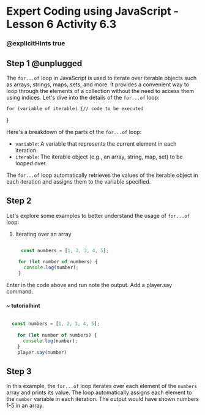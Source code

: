 # Expert Coding using JavaScript - Lesson 6 Activity 6.3

### @explicitHints true

  

## Step 1 @unplugged

  

The `for...of` loop in JavaScript is used to iterate over iterable objects such as arrays, strings, maps, sets, and more. It provides a convenient way to loop through the elements of a collection without the need to access them using indices. Let's dive into the details of the `for...of` loop:

    for (variable of iterable) {// code to be executed
}

Here's a breakdown of the parts of the `for...of` loop:

-   `variable`: A variable that represents the current element in each iteration.
-   `iterable`: The iterable object (e.g., an array, string, map, set) to be looped over.

The `for...of` loop automatically retrieves the values of the iterable object in each iteration and assigns them to the variable specified.


## Step 2


Let's explore some examples to better understand the usage of `for...of` loop:

1. Iterating over an array 

   ```javascript

     const numbers = [1, 2, 3, 4, 5];
    
    for (let number of numbers) {
      console.log(number);
    }

Enter in the code above and run note the output. Add a player.say command.

#### ~ tutorialhint

  

```javascript

  const numbers = [1, 2, 3, 4, 5];
    
    for (let number of numbers) {
      console.log(number);
    }
    player.say(number)

```  

## Step 3


In this example, the `for...of` loop iterates over each element of the `numbers` array and prints its value. The loop automatically assigns each element to the `number` variable in each iteration. The output would have shown numbers 1-5 in an array.

```

  
